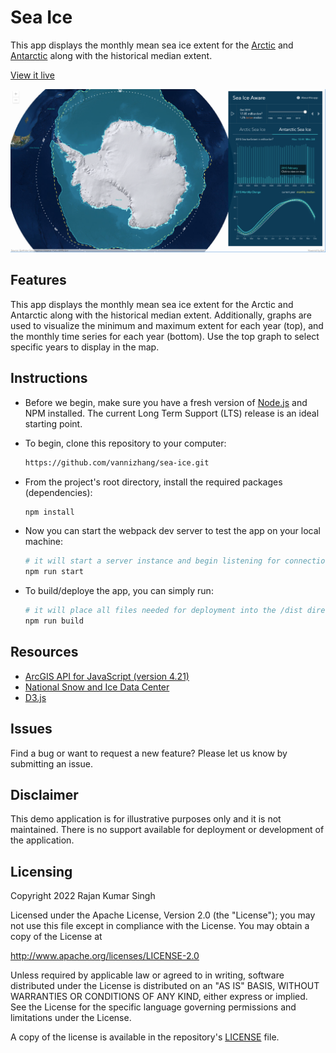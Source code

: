 # Sea Ice
This app displays the monthly mean sea ice extent for the [Arctic](https://rajansingh5264.maps.arcgis.com/home/item.html?id=3cf443035c7049ec91ad214e656a279c) and [Antarctic](https://rajansingh5264.maps.arcgis.com/home/item.html?id=8d65aee3762c4cc1bff6f6e34d766894) along with the historical median extent.

[View it live](https://experience.arcgis.com/experience/7ea2ca77e22144ff9da18a7af20259e6/page/Sea-Ice-Aware/)

![App](./screenshot.png)

## Features

This app displays the monthly mean sea ice extent for the Arctic and Antarctic along with the historical median extent. Additionally, graphs are used to visualize the minimum and maximum extent for each year (top), and the monthly time series for each year (bottom). Use the top graph to select specific years to display in the map.

## Instructions

- Before we begin, make sure you have a fresh version of [Node.js](https://nodejs.org/en/) and NPM installed. The current Long Term Support (LTS) release is an ideal starting point. 

- To begin, clone this repository to your computer:

    ```sh
    https://github.com/vannizhang/sea-ice.git
    ```

- From the project's root directory, install the required packages (dependencies):

    ```sh
    npm install
    ```

 - Now you can start the webpack dev server to test the app on your local machine:

    ```sh
    # it will start a server instance and begin listening for connections from localhost on port 8080
    npm run start
    ```

 - To build/deploye the app, you can simply run:

    ```sh
    # it will place all files needed for deployment into the /dist directory 
    npm run build
    ```

## Resources
- [ArcGIS API for JavaScript (version 4.21)](https://developers.arcgis.com/javascript/index.html)
- [National Snow and Ice Data Center](https://nsidc.org/)
- [D3.js](https://d3js.org/)

## Issues

Find a bug or want to request a new feature?  Please let us know by submitting an issue.

## Disclaimer

This demo application is for illustrative purposes only and it is not maintained. There is no support available for deployment or development of the application.


## Licensing
Copyright 2022 Rajan Kumar Singh

Licensed under the Apache License, Version 2.0 (the "License");
you may not use this file except in compliance with the License.
You may obtain a copy of the License at

   http://www.apache.org/licenses/LICENSE-2.0

Unless required by applicable law or agreed to in writing, software
distributed under the License is distributed on an "AS IS" BASIS,
WITHOUT WARRANTIES OR CONDITIONS OF ANY KIND, either express or implied.
See the License for the specific language governing permissions and
limitations under the License.

A copy of the license is available in the repository's [LICENSE](license) file.
